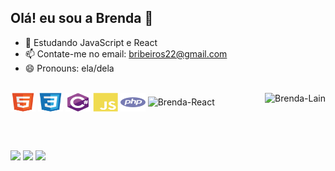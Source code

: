 ## Olá! eu sou a Brenda 👋



- 🌱 Estudando JavaScript e React
- 📫 Contate-me no email: bribeiros22@gmail.com
- 😄 Pronouns: ela/dela


<div style="display: inline_block"><br>
 <img align="center" alt="Brenda-HTML" height="30" width="40" src="https://raw.githubusercontent.com/devicons/devicon/master/icons/html5/html5-original.svg">
 <img align="center" alt="Brenda-CSS" height="30" width="40" src="https://raw.githubusercontent.com/devicons/devicon/master/icons/css3/css3-original.svg">
 <img align="center" alt="Brenda-Csharp" height="30" width="40" src="https://raw.githubusercontent.com/devicons/devicon/master/icons/csharp/csharp-original.svg">
 <img align="center" alt="Brenda-Js" height="30" width="40" src="https://raw.githubusercontent.com/devicons/devicon/master/icons/javascript/javascript-plain.svg">
 <img align="center" alt="Brenda-Php" height="30" width="40" src="https://raw.githubusercontent.com/devicons/devicon/master/icons/php/php-plain.svg">
 <img align="center" alt="Brenda-React" height="30" width="40" src="https://cdn.jsdelivr.net/gh/devicons/devicon@latest/icons/react/react-original.svg">
 <img align="right" alt="Brenda-Lain" src="https://giffiles.alphacoders.com/171/171342.gif">
</div>

<br><br>
<div>
  <a href="https://www.instagram.com/sorafune.mp3/" target="_blank"><img src="https://img.shields.io/badge/-Instagram-%23E4405F?style=for-the-badge&logo=instagram&logoColor=white" target="_blank"></a>
  <a href="https://www.linkedin.com/in/brenda-ribeiro-93ab31378/" target="_blank"><img src="https://img.shields.io/badge/-LinkedIn-%230077B5?style=for-the-badge&logo=linkedin&logoColor=white" target="_blank"></a> 
  <a href = "mailto:bribeiros22@gmail.com"><img src="https://img.shields.io/badge/-Gmail-%23333?style=for-the-badge&logo=gmail&logoColor=white" target="_blank"></a>
</div>


 
